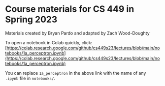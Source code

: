 # Course materials for CS 449 in Spring 2023

Materials created by Bryan Pardo and adapted by Zach Wood-Doughty

To open a notebook in Colab quickly, click:
  [https://colab.research.google.com/github/cs449s23/lectures/blob/main/notebooks/1a_perceptron.ipynb](https://colab.research.google.com/github/cs449s23/lectures/blob/main/notebooks/1a_perceptron.ipynb)
  
You can replace `1a_perceptron` in the above link with the name of any `.ipynb` file in `notebooks/`.
